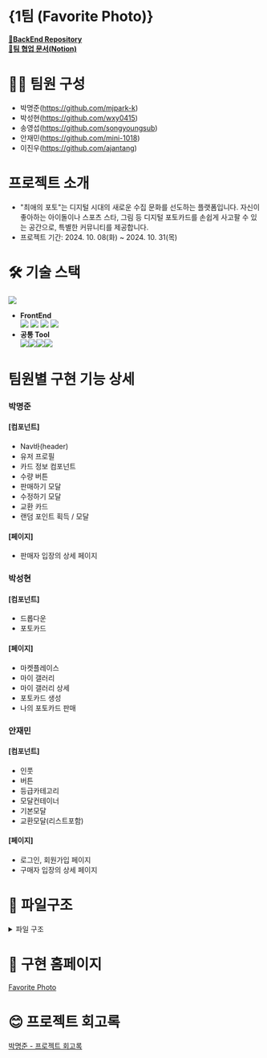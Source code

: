 # {1팀 (Favorite Photo)}

[📝**BackEnd Repository**](https://github.com/ajantang/1-FavoritePhoto-1-BE)  
[📝**팀 협업 문서(Notion)**](https://www.notion.so/1193c19d1a2f80cc8fa8f23ecd549104?v=1193c19d1a2f81bea9c7000c6921c343)

# 🙋‍♂️ 팀원 구성

- 박명준(https://github.com/mjpark-k)
- 박성현(https://github.com/wxy0415)
- 송영섭(https://github.com/songyoungsub)
- 안재민(https://github.com/mini-1018)
- 이진우(https://github.com/ajantang)

# 프로젝트 소개

- "최애의 포토"는 디지털 시대의 새로운 수집 문화를 선도하는 플랫폼입니다. 자신이 좋아하는 아이돌이나 스포츠 스타, 그림 등 디지털 포토카드를 손쉽게 사고팔 수 있는 공간으로, 특별한 커뮤니티를 제공합니다.
- 프로젝트 기간: 2024. 10. 08(화) ~ 2024. 10. 31(목)

# 🛠 기술 스택

![](https://velog.velcdn.com/images/pmj9498/post/164d608f-631c-445b-8629-46a34a3c9019/image.png)

- **FrontEnd**  
  ![](https://img.shields.io/badge/JavaScript-F7DF1E?style=for-the-badge&logo=JavaScript&logoColor=white) ![](https://img.shields.io/badge/React-20232A?style=for-the-badge&logo=react&logoColor=61DAFB) ![](https://img.shields.io/badge/Next.js-000?logo=nextdotjs&logoColor=fff&style=for-the-badge) ![](https://img.shields.io/badge/CSS-239120?&style=for-the-badge&logo=css3&logoColor=white)
- **공통 Tool**  
  ![](https://img.shields.io/badge/GitHub-100000?style=for-the-badge&logo=github&logoColor=white)![](https://img.shields.io/badge/Notion-000000?style=for-the-badge&logo=notion&logoColor=white)![](https://img.shields.io/badge/Discord-7289DA?style=for-the-badge&logo=discord&logoColor=white)![](https://img.shields.io/badge/Vercel-000000?style=for-the-badge&logo=vercel&logoColor=white)

# 팀원별 구현 기능 상세

### 박명준

#### [컴포넌트]

- Nav바(header)
- 유저 프로필
- 카드 정보 컴포넌트
- 수량 버튼
- 판매하기 모달
- 수정하기 모달
- 교환 카드
- 랜덤 포인트 획득 / 모달

#### [페이지]

- 판매자 입장의 상세 페이지

### 박성현

#### [컴포넌트]

- 드롭다운
- 포토카드

#### [페이지]

- 마켓플레이스
- 마이 갤러리
- 마이 갤러리 상세
- 포토카드 생성
- 나의 포토카드 판매

### 안재민

#### [컴포넌트]

- 인풋
- 버튼
- 등급카테고리
- 모달컨테이너
- 기본모달
- 교환모달(리스트포함)

#### [페이지]

- 로그인, 회원가입 페이지
- 구매자 입장의 상세 페이지

# 📂 파일구조

<details>
  <summary>파일 구조</summary>
  <pre>
  
    - components
        
        ```
        📦components
         ┣ 📂buttons
         ┃ ┣ 📜Button.jsx
         ┃ ┣ 📜Button.module.css
         ┃ ┣ 📜QuantityButton.js
         ┃ ┗ 📜QuantityButton.module.css
         ┣ 📂cards
         ┃ ┣ 📂info
         ┃ ┃ ┣ 📜GradeCategory.jsx
         ┃ ┃ ┗ 📜GradeCategory.module.css
         ┃ ┣ 📜ButtonCard.js
         ┃ ┣ 📜ButtonCard.module.css
         ┃ ┣ 📜Card.js
         ┃ ┣ 📜Card.module.css
         ┃ ┣ 📜CardInfo.js
         ┃ ┣ 📜CardInfo.module.css
         ┃ ┣ 📜EditExchangeInfo.js
         ┃ ┗ 📜EditExchangeInfo.module.css
         ┣ 📂dropdowns
         ┃ ┣ 📜Dropdown.jsx
         ┃ ┗ 📜Dropdown.module.css
         ┣ 📂inputs
         ┃ ┣ 📜Input.jsx
         ┃ ┗ 📜Input.module.css
         ┣ 📂loading
         ┃ ┣ 📜Loading.js
         ┃ ┗ 📜Loading.module.css
         ┣ 📂modal
         ┃ ┣ 📂contents
         ┃ ┃ ┣ 📜CardEdit.js
         ┃ ┃ ┣ 📜CardEdit.module.css
         ┃ ┃ ┣ 📜CardExchange.jsx
         ┃ ┃ ┣ 📜CardExchange.module.css
         ┃ ┃ ┣ 📜CardList.jsx
         ┃ ┃ ┣ 📜CardList.module.css
         ┃ ┃ ┣ 📜CardSell.js
         ┃ ┃ ┣ 📜DefaultContent.jsx
         ┃ ┃ ┣ 📜DefaultContent.module.css
         ┃ ┃ ┣ 📜ExchangeAuth.js
         ┃ ┃ ┣ 📜ExchangeAuth.module.css
         ┃ ┃ ┣ 📜RandomPoint.js
         ┃ ┃ ┗ 📜RandomPoint.module.css
         ┃ ┣ 📜ModalContainer.jsx
         ┃ ┗ 📜ModalContainer.module.css
         ┣ 📂nav
         ┃ ┣ 📜Loggedin.js
         ┃ ┣ 📜Loggedin.module.css
         ┃ ┣ 📜Nav.js
         ┃ ┣ 📜Nav.module.css
         ┃ ┣ 📜NonLogin.js
         ┃ ┣ 📜NonLogin.module.css
         ┃ ┣ 📜UserDrop.js
         ┃ ┗ 📜UserDrop.module.css
         ┣ 📂notification
         ┃ ┣ 📜Notification.js
         ┃ ┣ 📜Notification.module.css
         ┃ ┣ 📜NotificationBody.js
         ┃ ┗ 📜NotificationBody.module.css
         ┗ 📂result
           ┣ 📜SuccessOrFail.js
           ┗ 📜SuccessOrFail.module.css
        ```
        
    - hooks
        
        ```
        📦hooks
         ┣ 📂useGetIndex
         ┃ ┗ 📜useGetIndex.js
         ┗ 📂useValidation
           ┣ 📜useLoginValidation.js
           ┗ 📜useSignupValidation.js
        ```
        
    - lib
        
        ```
        📦lib
         ┣ 📂api
         ┃ ┣ 📜auth.js
         ┃ ┣ 📜exchange.js
         ┃ ┣ 📜image.js
         ┃ ┣ 📜instance.js
         ┃ ┣ 📜notification.js
         ┃ ┣ 📜point.js
         ┃ ┣ 📜shop.js
         ┃ ┗ 📜users.js
         ┣ 📂constant
         ┃ ┗ 📜queryKeys.js
         ┗ 📂reactQuery
           ┣ 📜useAuth.js
           ┣ 📜useExchange.js
           ┣ 📜useNotifications.js
           ┣ 📜usePoint.js
           ┣ 📜useShop.js
           ┗ 📜useUsers.js
        ```
        
    - pages
        
        ```
        📦pages
         ┣ 📂auth
         ┃ ┣ 📜signin.jsx
         ┃ ┗ 📜signup.jsx
         ┣ 📂buyer
         ┃ ┗ 📂photocard
         ┃ ┃ ┣ 📜[id].jsx
         ┃ ┃ ┗ 📜[id].module.css
         ┣ 📂mygallery
         ┃ ┣ 📜createcard.js
         ┃ ┣ 📜index.js
         ┃ ┗ 📜[id].js
         ┣ 📂seller
         ┃ ┗ 📂photocard
         ┃ ┃ ┗ 📜[id].js
         ┣ 📜index.js
         ┣ 📜mysales.js
         ┣ 📜_app.js
         ┗ 📜_document.js
        ```
        
    - public
        
        ```
        📦public
         ┣ 📂fonts
         ┃ ┗ 📜baskinRobbins.ttf
         ┣ 📜alarm-icon.svg
         ┣ 📜card-default-img.svg
         ┣ 📜close-button-mobile.svg
         ┣ 📜close-button.svg
         ┣ 📜default-test-img.svg
         ┣ 📜down-icon.svg
         ┣ 📜edit-icon.svg
         ┣ 📜logo.svg
         ┣ 📜minus-icon.svg
         ┣ 📜nav-list.svg
         ┣ 📜plus-icon.svg
         ┣ 📜random-box-blue.png
         ┣ 📜random-box-pink.png
         ┣ 📜random-box-purple.png
         ┣ 📜sellout-icon.svg
         ┣ 📜type=close.svg
         ┣ 📜vector.svg
         ┣ 📜visibility-off.svg
         ┗ 📜visibility-on.svg
        ```
        
    - store
        
        ```
        📦store
         ┣ 📜useAuthStore.js
         ┣ 📜useErrorStore.js
         ┣ 📜useSelectedStore.js
         ┗ 📜useTimerStore.js
        ```
        
    - styles
        
        ```
        📦styles
         ┣ 📜Createcard.module.css
         ┣ 📜Detail.module.css
         ┣ 📜globals.css
         ┣ 📜Home.module.css
         ┣ 📜Mygallery.module.css
         ┣ 📜SellerPhotoCardDetail.module.css
         ┗ 📜signin.module.css
        ```
  </pre>
</details>

# 🏁 구현 홈페이지

[Favorite Photo](https://dev-1-favorite-photo-1-fe.vercel.app/)

# 😊 프로젝트 회고록

[박명준 - 프로젝트 회고록](https://www.notion.so/1193c19d1a2f814e835bded5c4210fa7)
